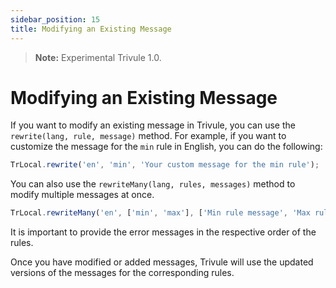 ```yaml
---
sidebar_position: 15
title: Modifying an Existing Message
---
```

> **Note:** Experimental Trivule 1.0.

# Modifying an Existing Message

If you want to modify an existing message in Trivule, you can use the `rewrite(lang, rule, message)` method. For example, if you want to customize the message for the `min` rule in English, you can do the following:

```javascript
TrLocal.rewrite('en', 'min', 'Your custom message for the min rule');
```

You can also use the `rewriteMany(lang, rules, messages)` method to modify multiple messages at once.

```javascript
TrLocal.rewriteMany('en', ['min', 'max'], ['Min rule message', 'Max rule message']);
```

It is important to provide the error messages in the respective order of the rules.

Once you have modified or added messages, Trivule will use the updated versions of the messages for the corresponding rules.